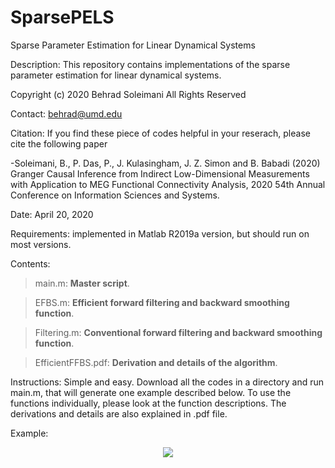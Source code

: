 # SparsePELS
Sparse Parameter Estimation for Linear Dynamical Systems

Description: This repository contains implementations of the sparse parameter estimation for linear dynamical systems.

Copyright (c) 2020 Behrad Soleimani All Rights Reserved

Contact: behrad@umd.edu

Citation: If you find these piece of codes helpful in your reserach, please cite the following paper

-Soleimani, B., P. Das, P., J. Kulasingham, J. Z. Simon and B. Babadi (2020) Granger Causal Inference from Indirect Low-Dimensional Measurements with Application to MEG Functional Connectivity Analysis, 2020 54th Annual Conference on Information Sciences and Systems.

Date: April 20, 2020

Requirements: implemented in Matlab R2019a version, but should run on most versions.

Contents: 
> main.m:       **Master script**. 

> EFBS.m:       **Efficient forward filtering and backward smoothing function**.

> Filtering.m:  **Conventional forward filtering and backward smoothing function**.

> EfficientFFBS.pdf: **Derivation and details of the algorithm**.

Instructions: Simple and easy. Download all the codes in a directory and run main.m, that will generate one example described below. To use the functions individually, please look at the function descriptions. The derivations and details are also explained in .pdf file.

Example:

<p align="center">
  <img src="https://github.com/BehradSol/SparsePELS/tree/master/Figs/FullModel.png">
</p>
